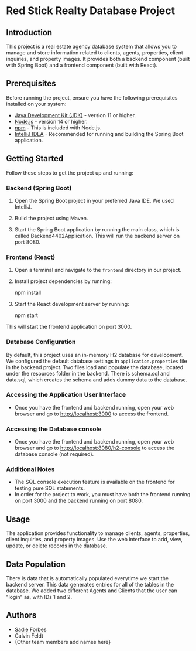 # Red Stick Realty Database Project

## Introduction

This project is a real estate agency database system that allows you to manage and store information related to clients, agents, properties, client inquiries, and property images. It provides both a backend component (built with Spring Boot) and a frontend component (built with React).

## Prerequisites

Before running the project, ensure you have the following prerequisites installed on your system:

- [Java Development Kit (JDK)](https://www.oracle.com/java/technologies/javase-downloads.html) - version 11 or higher.
- [Node.js](https://nodejs.org/) - version 14 or higher.
- [npm](https://www.npmjs.com/) - This is included with Node.js.
- [IntelliJ IDEA](https://www.jetbrains.com/idea/download/) - Recommended for running and building the Spring Boot application.

## Getting Started

Follow these steps to get the project up and running:

### Backend (Spring Boot)

1. Open the Spring Boot project in your preferred Java IDE. We used IntelliJ.

2. Build the project using Maven.

3. Start the Spring Boot application by running the main class, which is called Backend4402Application. This will run the backend server on port 8080.

### Frontend (React)

1. Open a terminal and navigate to the `frontend` directory in our project.

2. Install project dependencies by running:
    
    npm install

3. Start the React development server by running:

    npm start

This will start the frontend application on port 3000.

### Database Configuration

By default, this project uses an in-memory H2 database for development. We configured the default database settings in `application.properties` file in the backend project.
Two files load and populate the database, located under the resources folder in the backend. There is schema.sql and data.sql, which creates the schema and adds dummy data to the
database.

### Accessing the Application User Interface

- Once you have the frontend and backend running, open your web browser and go to [http://localhost:3000](http://localhost:3000) to access the frontend.


### Accessing the Database console

- Once you have the frontend and backend running, open your web browser and go to [http://localhost:8080/h2-console](http://localhost:8080/h2-console) to access the database console (not required).

### Additional Notes

- The SQL console execution feature is available on the frontend for testing pure SQL statements.
- In order for the project to work, you must have both the frontend running on port 3000 and the backend running on port 8080.
  
## Usage

The application provides functionality to manage clients, agents, properties, client inquiries, and property images. Use the web interface to add, view, update, or delete records in the database. 

## Data Population
There is data that is automatically populated everytime we start the backend server. This data generates entries for all of the tables in the database. We added two different Agents and Clients that the user can "login" as, with IDs 1 and 2.

## Authors

- [Sadie Forbes](https://github.com/sadief630)
- Calvin Feldt
- {Other team members add names here}
